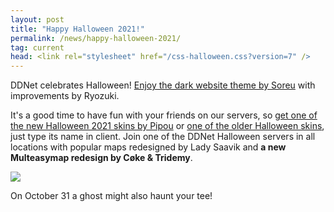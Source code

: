 ```yaml
---
layout: post
title: "Happy Halloween 2021!"
permalink: /news/happy-halloween-2021/
tag: current
head: <link rel="stylesheet" href="/css-halloween.css?version=7" />
---
```

DDNet celebrates Halloween! [Enjoy the dark website theme by Soreu](/switch-theme/) with improvements by Ryozuki.

It's a good time to have fun with your friends on our servers, so [get one of the new Halloween 2021 skins by Pipou](https://ddnet.tw/skins/index.php?filter=phalloween+2021) or [one of the older Halloween skins](https://ddnet.tw/skins/index.php?filter=phalloween), just type its name in client. Join one of the DDNet Halloween servers in all locations with popular maps redesigned by Lady Saavik and **a new Multeasymap redesign by Cøke & Tridemy**.

<img class="demo" src="/halloween.png" />

On October 31 a ghost might also haunt your tee!
